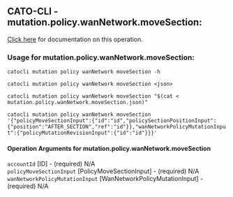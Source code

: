 
## CATO-CLI - mutation.policy.wanNetwork.moveSection:
[Click here](https://api.catonetworks.com/documentation/#mutation-mutation.policy.wanNetwork.moveSection) for documentation on this operation.

### Usage for mutation.policy.wanNetwork.moveSection:

`catocli mutation policy wanNetwork moveSection -h`

`catocli mutation policy wanNetwork moveSection <json>`

`catocli mutation policy wanNetwork moveSection "$(cat < mutation.policy.wanNetwork.moveSection.json)"`

`catocli mutation policy wanNetwork moveSection '{"policyMoveSectionInput":{"id":"id","policySectionPositionInput":{"position":"AFTER_SECTION","ref":"id"}},"wanNetworkPolicyMutationInput":{"policyMutationRevisionInput":{"id":"id"}}}'`


#### Operation Arguments for mutation.policy.wanNetwork.moveSection ####

`accountId` [ID] - (required) N/A    
`policyMoveSectionInput` [PolicyMoveSectionInput] - (required) N/A    
`wanNetworkPolicyMutationInput` [WanNetworkPolicyMutationInput] - (required) N/A    

